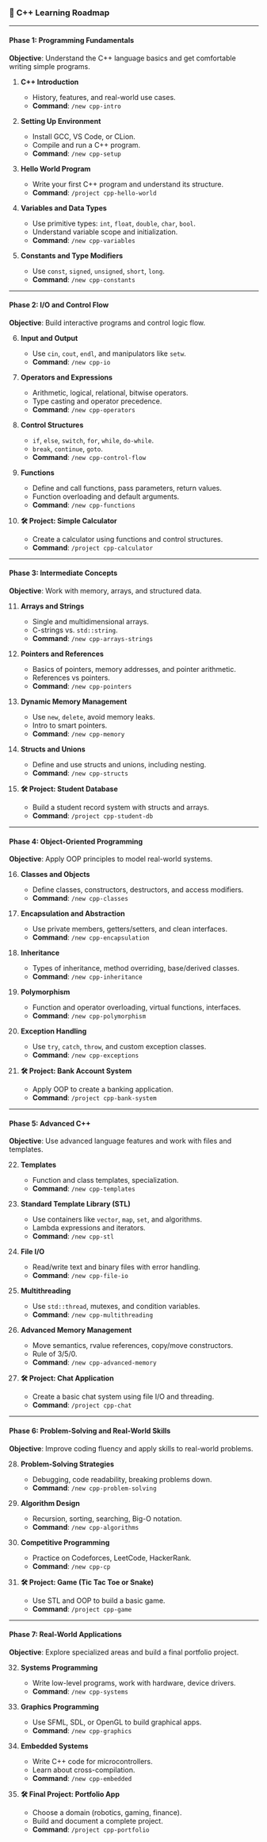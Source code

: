 ### 🚀 **C++ Learning Roadmap**

---

#### **Phase 1: Programming Fundamentals**

**Objective**: Understand the C++ language basics and get comfortable writing simple programs.

1. **C++ Introduction**

   * History, features, and real-world use cases.
   * **Command**: `/new cpp-intro`

2. **Setting Up Environment**

   * Install GCC, VS Code, or CLion.
   * Compile and run a C++ program.
   * **Command**: `/new cpp-setup`

3. **Hello World Program**

   * Write your first C++ program and understand its structure.
   * **Command**: `/project cpp-hello-world`

4. **Variables and Data Types**

   * Use primitive types: `int`, `float`, `double`, `char`, `bool`.
   * Understand variable scope and initialization.
   * **Command**: `/new cpp-variables`

5. **Constants and Type Modifiers**

   * Use `const`, `signed`, `unsigned`, `short`, `long`.
   * **Command**: `/new cpp-constants`

---

#### **Phase 2: I/O and Control Flow**

**Objective**: Build interactive programs and control logic flow.

6. **Input and Output**

   * Use `cin`, `cout`, `endl`, and manipulators like `setw`.
   * **Command**: `/new cpp-io`

7. **Operators and Expressions**

   * Arithmetic, logical, relational, bitwise operators.
   * Type casting and operator precedence.
   * **Command**: `/new cpp-operators`

8. **Control Structures**

   * `if`, `else`, `switch`, `for`, `while`, `do-while`.
   * `break`, `continue`, `goto`.
   * **Command**: `/new cpp-control-flow`

9. **Functions**

   * Define and call functions, pass parameters, return values.
   * Function overloading and default arguments.
   * **Command**: `/new cpp-functions`

10. **🛠️ Project: Simple Calculator**

    * Create a calculator using functions and control structures.
    * **Command**: `/project cpp-calculator`

---

#### **Phase 3: Intermediate Concepts**

**Objective**: Work with memory, arrays, and structured data.

11. **Arrays and Strings**

    * Single and multidimensional arrays.
    * C-strings vs. `std::string`.
    * **Command**: `/new cpp-arrays-strings`

12. **Pointers and References**

    * Basics of pointers, memory addresses, and pointer arithmetic.
    * References vs pointers.
    * **Command**: `/new cpp-pointers`

13. **Dynamic Memory Management**

    * Use `new`, `delete`, avoid memory leaks.
    * Intro to smart pointers.
    * **Command**: `/new cpp-memory`

14. **Structs and Unions**

    * Define and use structs and unions, including nesting.
    * **Command**: `/new cpp-structs`

15. **🛠️ Project: Student Database**

    * Build a student record system with structs and arrays.
    * **Command**: `/project cpp-student-db`

---

#### **Phase 4: Object-Oriented Programming**

**Objective**: Apply OOP principles to model real-world systems.

16. **Classes and Objects**

    * Define classes, constructors, destructors, and access modifiers.
    * **Command**: `/new cpp-classes`

17. **Encapsulation and Abstraction**

    * Use private members, getters/setters, and clean interfaces.
    * **Command**: `/new cpp-encapsulation`

18. **Inheritance**

    * Types of inheritance, method overriding, base/derived classes.
    * **Command**: `/new cpp-inheritance`

19. **Polymorphism**

    * Function and operator overloading, virtual functions, interfaces.
    * **Command**: `/new cpp-polymorphism`

20. **Exception Handling**

    * Use `try`, `catch`, `throw`, and custom exception classes.
    * **Command**: `/new cpp-exceptions`

21. **🛠️ Project: Bank Account System**

    * Apply OOP to create a banking application.
    * **Command**: `/project cpp-bank-system`

---

#### **Phase 5: Advanced C++**

**Objective**: Use advanced language features and work with files and templates.

22. **Templates**

    * Function and class templates, specialization.
    * **Command**: `/new cpp-templates`

23. **Standard Template Library (STL)**

    * Use containers like `vector`, `map`, `set`, and algorithms.
    * Lambda expressions and iterators.
    * **Command**: `/new cpp-stl`

24. **File I/O**

    * Read/write text and binary files with error handling.
    * **Command**: `/new cpp-file-io`

25. **Multithreading**

    * Use `std::thread`, mutexes, and condition variables.
    * **Command**: `/new cpp-multithreading`

26. **Advanced Memory Management**

    * Move semantics, rvalue references, copy/move constructors.
    * Rule of 3/5/0.
    * **Command**: `/new cpp-advanced-memory`

27. **🛠️ Project: Chat Application**

    * Create a basic chat system using file I/O and threading.
    * **Command**: `/project cpp-chat`

---

#### **Phase 6: Problem-Solving and Real-World Skills**

**Objective**: Improve coding fluency and apply skills to real-world problems.

28. **Problem-Solving Strategies**

    * Debugging, code readability, breaking problems down.
    * **Command**: `/new cpp-problem-solving`

29. **Algorithm Design**

    * Recursion, sorting, searching, Big-O notation.
    * **Command**: `/new cpp-algorithms`

30. **Competitive Programming**

    * Practice on Codeforces, LeetCode, HackerRank.
    * **Command**: `/new cpp-cp`

31. **🛠️ Project: Game (Tic Tac Toe or Snake)**

    * Use STL and OOP to build a basic game.
    * **Command**: `/project cpp-game`

---

#### **Phase 7: Real-World Applications**

**Objective**: Explore specialized areas and build a final portfolio project.

32. **Systems Programming**

    * Write low-level programs, work with hardware, device drivers.
    * **Command**: `/new cpp-systems`

33. **Graphics Programming**

    * Use SFML, SDL, or OpenGL to build graphical apps.
    * **Command**: `/new cpp-graphics`

34. **Embedded Systems**

    * Write C++ code for microcontrollers.
    * Learn about cross-compilation.
    * **Command**: `/new cpp-embedded`

35. **🛠️ Final Project: Portfolio App**

    * Choose a domain (robotics, gaming, finance).
    * Build and document a complete project.
    * **Command**: `/project cpp-portfolio`
